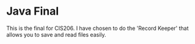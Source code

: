 # Java Final

This is the final for CIS206. I have chosen to do the 'Record Keeper' that allows you to save and read files easily.
